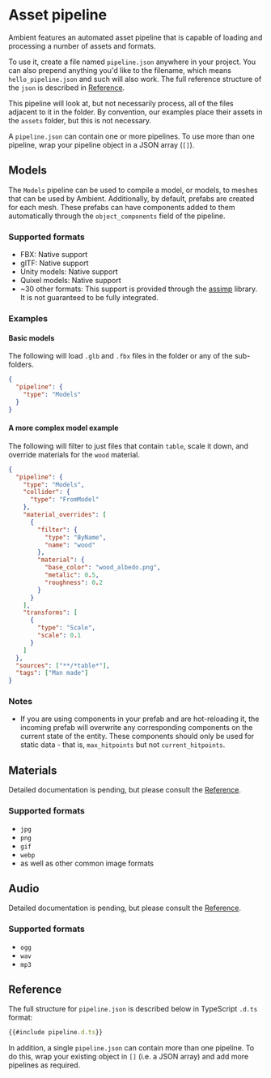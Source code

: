 # Asset pipeline

<!-- markdownlint-disable-file MD024 -->

Ambient features an automated asset pipeline that is capable of loading and processing a number of assets and formats.

To use it, create a file named `pipeline.json` anywhere in your project. You can also prepend anything you'd like to the filename, which means `hello_pipeline.json` and such will also work. The full reference structure of the `json` is described in [Reference](#reference).

This pipeline will look at, but not necessarily process, all of the files adjacent to it in the folder. By convention, our examples place their assets in the `assets` folder, but this is not necessary.

A `pipeline.json` can contain one or more pipelines. To use more than one pipeline, wrap your pipeline object in a JSON array (`[]`).

## Models

The `Models` pipeline can be used to compile a model, or models, to meshes that can be used by Ambient. Additionally, by default, prefabs are created for each mesh. These prefabs can have components added to them automatically through the `object_components` field of the pipeline.

### Supported formats

- FBX: Native support
- glTF: Native support
- Unity models: Native support
- Quixel models: Native support
- ~30 other formats: This support is provided through the [assimp](https://github.com/assimp/assimp) library. It is not guaranteed to be fully integrated.

### Examples

#### Basic models

The following will load `.glb` and `.fbx` files in the folder or any of the sub-folders.

```json
{
  "pipeline": {
    "type": "Models"
  }
}
```

#### A more complex model example

The following will filter to just files that contain `table`, scale it down, and override materials for the `wood` material.

```json
{
  "pipeline": {
    "type": "Models",
    "collider": {
      "type": "FromModel"
    },
    "material_overrides": [
      {
        "filter": {
          "type": "ByName",
          "name": "wood"
        },
        "material": {
          "base_color": "wood_albedo.png",
          "metalic": 0.5,
          "roughness": 0.2
        }
      }
    ],
    "transforms": [
      {
        "type": "Scale",
        "scale": 0.1
      }
    ]
  },
  "sources": ["**/*table*"],
  "tags": ["Man made"]
}
```

### Notes

- If you are using components in your prefab and are hot-reloading it, the incoming prefab will overwrite any corresponding components on the current state of the entity. These components should only be used for static data - that is, `max_hitpoints` but not `current_hitpoints`.

## Materials

Detailed documentation is pending, but please consult the [Reference](#reference).

### Supported formats

- `jpg`
- `png`
- `gif`
- `webp`
- as well as other common image formats

## Audio

Detailed documentation is pending, but please consult the [Reference](#reference).

### Supported formats

- `ogg`
- `wav`
- `mp3`

## Reference

The full structure for `pipeline.json` is described below in TypeScript `.d.ts` format:

```typescript
{{#include pipeline.d.ts}}
```

In addition, a single `pipeline.json` can contain more than one pipeline. To do this, wrap your existing object in `[]` (i.e. a JSON array) and add more pipelines as required.

